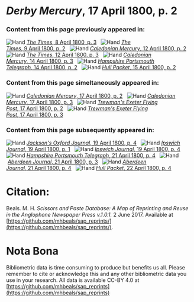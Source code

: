 # *Derby Mercury*, 17 April 1800, p. 2  
  
### Content from this page previously appeared in:  
![Hand](http://scissorsandpaste.net/wp-content/uploads/2017/06/smallhandpointer.png) [*The Times*, 8 April 1800, p. 3](https://mhbeals.github.io/sap_html/The-Times/The-Times-8-April-1800-p-3)  
![Hand](http://scissorsandpaste.net/wp-content/uploads/2017/06/smallhandpointer.png) [*The Times*, 9 April 1800, p. 2](https://mhbeals.github.io/sap_html/The-Times/The-Times-9-April-1800-p-2)  
![Hand](http://scissorsandpaste.net/wp-content/uploads/2017/06/smallhandpointer.png) [*Caledonian Mercury*, 12 April 1800, p. 2](https://mhbeals.github.io/sap_html/Caledonian-Mercury/Caledonian-Mercury-12-April-1800-p-2)  
![Hand](http://scissorsandpaste.net/wp-content/uploads/2017/06/smallhandpointer.png) [*The Times*, 12 April 1800, p. 3](https://mhbeals.github.io/sap_html/The-Times/The-Times-12-April-1800-p-3)  
![Hand](http://scissorsandpaste.net/wp-content/uploads/2017/06/smallhandpointer.png) [*Caledonian Mercury*, 14 April 1800, p. 3](https://mhbeals.github.io/sap_html/Caledonian-Mercury/Caledonian-Mercury-14-April-1800-p-3)  
![Hand](http://scissorsandpaste.net/wp-content/uploads/2017/06/smallhandpointer.png) [*Hampshire Portsmouth Telegraph*, 14 April 1800, p. 2](https://mhbeals.github.io/sap_html/Hampshire-Portsmouth-Telegraph/Hampshire-Portsmouth-Telegraph-14-April-1800-p-2)  
![Hand](http://scissorsandpaste.net/wp-content/uploads/2017/06/smallhandpointer.png) [*Hull Packet*, 15 April 1800, p. 2](https://mhbeals.github.io/sap_html/Hull-Packet/Hull-Packet-15-April-1800-p-2)  
  
### Content from this page simeltaneously appeared in:  
![Hand](http://scissorsandpaste.net/wp-content/uploads/2017/06/smallhandpointer.png) [*Caledonian Mercury*, 17 April 1800, p. 2](https://mhbeals.github.io/sap_html/Caledonian-Mercury/Caledonian-Mercury-17-April-1800-p-2)  
![Hand](http://scissorsandpaste.net/wp-content/uploads/2017/06/smallhandpointer.png) [*Caledonian Mercury*, 17 April 1800, p. 3](https://mhbeals.github.io/sap_html/Caledonian-Mercury/Caledonian-Mercury-17-April-1800-p-3)  
![Hand](http://scissorsandpaste.net/wp-content/uploads/2017/06/smallhandpointer.png) [*Trewman's Exeter Flying Post*, 17 April 1800, p. 2](https://mhbeals.github.io/sap_html/Trewman's-Exeter-Flying-Post/Trewman's-Exeter-Flying-Post-17-April-1800-p-2)  
![Hand](http://scissorsandpaste.net/wp-content/uploads/2017/06/smallhandpointer.png) [*Trewman's Exeter Flying Post*, 17 April 1800, p. 3](https://mhbeals.github.io/sap_html/Trewman's-Exeter-Flying-Post/Trewman's-Exeter-Flying-Post-17-April-1800-p-3)  
  
### Content from this page subsequently appeared in:  
![Hand](http://scissorsandpaste.net/wp-content/uploads/2017/06/smallhandpointer.png) [*Jackson's Oxford Journal*, 19 April 1800, p. 4](https://mhbeals.github.io/sap_html/Jackson's-Oxford-Journal/Jackson's-Oxford-Journal-19-April-1800-p-4)  
![Hand](http://scissorsandpaste.net/wp-content/uploads/2017/06/smallhandpointer.png) [*Ipswich Journal*, 19 April 1800, p. 1](https://mhbeals.github.io/sap_html/Ipswich-Journal/Ipswich-Journal-19-April-1800-p-1)  
![Hand](http://scissorsandpaste.net/wp-content/uploads/2017/06/smallhandpointer.png) [*Ipswich Journal*, 19 April 1800, p. 4](https://mhbeals.github.io/sap_html/Ipswich-Journal/Ipswich-Journal-19-April-1800-p-4)  
![Hand](http://scissorsandpaste.net/wp-content/uploads/2017/06/smallhandpointer.png) [*Hampshire Portsmouth Telegraph*, 21 April 1800, p. 4](https://mhbeals.github.io/sap_html/Hampshire-Portsmouth-Telegraph/Hampshire-Portsmouth-Telegraph-21-April-1800-p-4)  
![Hand](http://scissorsandpaste.net/wp-content/uploads/2017/06/smallhandpointer.png) [*Aberdeen Journal*, 21 April 1800, p. 3](https://mhbeals.github.io/sap_html/Aberdeen-Journal/Aberdeen-Journal-21-April-1800-p-3)  
![Hand](http://scissorsandpaste.net/wp-content/uploads/2017/06/smallhandpointer.png) [*Aberdeen Journal*, 21 April 1800, p. 4](https://mhbeals.github.io/sap_html/Aberdeen-Journal/Aberdeen-Journal-21-April-1800-p-4)  
![Hand](http://scissorsandpaste.net/wp-content/uploads/2017/06/smallhandpointer.png) [*Hull Packet*, 22 April 1800, p. 4](https://mhbeals.github.io/sap_html/Hull-Packet/Hull-Packet-22-April-1800-p-4)  


# Citation: 

Beals. M. H. *Scissors and Paste Database: A Map of Reprinting and Reuse in the Anglophone Newspaper Press v.1.0.1.* 2 June 2017. Available at [https://github.com/mhbeals/sap_reprints/](https://github.com/mhbeals/sap_reprints/). 

# Nota Bona

Bibliometric data is time consuming to produce but benefits us all. Please remember to cite or acknowledge this and any other bibliometric data you use in your research. All data is available CC-BY 4.0 at [https://github.com/mhbeals/sap_reprints](https://github.com/mhbeals/sap_reprints)